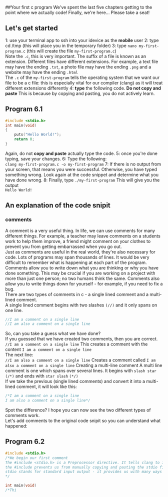 ##Your first c program 
We've spent the last five chapters getting to the point where we actually code! Finally, we're here... Please take a seat!

## Let's get started 
1: use your terminal app to ssh into your idevice as the **mobile** user
2: type cd /tmp (this will place you in the temporary folder)
3: type `nano my-first-program.c` (this will create the file `my-first-program.c`) <br>
Note the `.c`, this is very important. The suffix of a file is known as an extension. Different files have different extensions. For example, a text file may have the ending `.txt`, a photo file may have the ending `.png` and a website may have the ending `.html` <br>
The `.c` of the `my-first-program` tells the operating system that we want our file to be a c file: this is especially vital for our compiler (clang) as it will treat different extensions differently
4: **type** the following code. **Do not copy and paste** This is because by copying and pasting, you do not actively learn. <br>
## Program 6.1
```c
#include <stdio.h>
int main(void) 
{
	puts("Hello World!");
	return 0;
}
```
Again, do not **copy and paste** actually type the code.
5: once you're done typing, save your changes. 
6: Type the following: <br>
`clang my-first-program.c -o my-first-program`
7: If there is no output from your screen, that means you were successful. Otherwise, you have typed something wrong. Look again at the code snippet and determine what you have done wrong.
8: Finally, type `./my-first-program` This will give you the output <br>
`Hello World!`
## An explanation of the code snipit
### comments 
A comment is a very useful thing. In life, we can use comments for many different things. For example, a teacher may leave comments on a students work to help them improve, a friend might comment on your clothes to prevent you from getting embarrassed when you go out. <br>
Just as comments are useful in the real world, they're also necessary for code. Lots of programs may span thousands of lines. It would be very difficult to remember what is happening at each part of the program. Comments allow you to write down what you are thinking or why you have done something. This may be crucial if you are working on a project with more than just one person; no two humans think the same. Comments also allow you to write things down for yourself - for example, if you need to fix a bug. <br>
There are two types of comments in c - a single lined comment and a multi-lined comment. <br>
A single lined comment begins with two slashes `(//)` and it only spans on one line. 
```c
//I am a comment on a single line 
//I am also a comment on a single line
```
So, can you take a guess what we have done? <br>
If you guessed that we have created two comments, then you are correct.
`//I am a comment on a single line`
This creates a comment with the content `I am a comment on a single line` <br>
The next line: <br>
`//I am also a comment on a single line`
Creates a comment called `I am also a comment on a single line`
Creating a multi-line comment 
A multi line comment is one which spans over several lines. It begins with `slash star` `(/*)` and ends with `star slash` `(*/)` <br>
If we take the previous (single lined comments) and convert it into a multi-lined comment, it will look like this:
```c
/*I am a comment on a single line 
I am also a comment on a single line*/
```
Spot the difference?
I hope you can now see the two different types of comments work. <br>
Let's add comments to the original code snipit so you can understand what happened:
## Program 6.2
```c
#include <stdio.h>
/*We begin our first comment 
The #include <stdio.h> is a Preprocessor directive. It tells clang to include the file stdio.h from your sdk in (in other words, $SDKROOT/usr/include/stdio.h - if you want to read the file, do cat $SDKROOT/usr/include/stdio.h 
the #include prevents us from manually copying and pasting the stdio file. Usually, the #include is placed at the top of our file
stdio stands for standard input output - it provides us with many ways to get input and output.
*/

int main(void)
/*Thi
